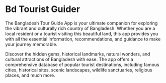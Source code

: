 # Bd Tourist Guider

The Bangladesh Tour Guide App is your ultimate companion for exploring the vibrant and culturally rich country of Bangladesh. Whether you are a local resident or a tourist visiting this beautiful land, this app provides you with all the essential information, recommendations, and guidance to make your journey memorable.

Discover the hidden gems, historical landmarks, natural wonders, and cultural attractions of Bangladesh with ease. The app offers a comprehensive database of popular tourist destinations, including famous cities, historical sites, scenic landscapes, wildlife sanctuaries, religious places, and much more.

